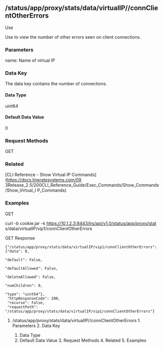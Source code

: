 ## /status/app/proxy/stats/data/virtualIP/<name>/connClientOtherErrors

Use

Use to view the number of other errors seen on client connections.

### Parameters

name: Name of virtual IP

### Data Key

The data key contains the number of connections.

#### Data Type

uint64

#### Default Data Value

0

### Request Methods

GET

### Related

[CLI Reference - Show Virtual IP Commands](https://docs.lineratesystems.com/09
3Release_2.5/200CLI_Reference_Guide/Exec_Commands/Show_Commands/Show_Virtual_I
P_Commands)

### Examples

GET

curl -b cookie.jar -k https://10.1.2.3:8443/lrs/api/v1.0/status/app/proxy/stat
s/data/virtualIP/vip1/connClientOtherErrors

GET Response

    
    {"/status/app/proxy/stats/data/virtualIP/vip1/connClientOtherErrors": {"data": 0,
                                                                              "default": False,
                                                                              "defaultAllowed": False,
                                                                              "deleteAllowed": False,
                                                                              "numChildren": 0,
                                                                              "type": "uint64"},
     "httpResponseCode": 200,
     "recurse": False,
     "requestPath": "/status/app/proxy/stats/data/virtualIP/vip1/connClientOtherErrors"}
    

  1. /status/app/proxy/stats/data/virtualIP/<name>/connClientOtherErrors
    1. Parameters
    2. Data Key
      1. Data Type
      2. Default Data Value
    3. Request Methods
    4. Related
    5. Examples

